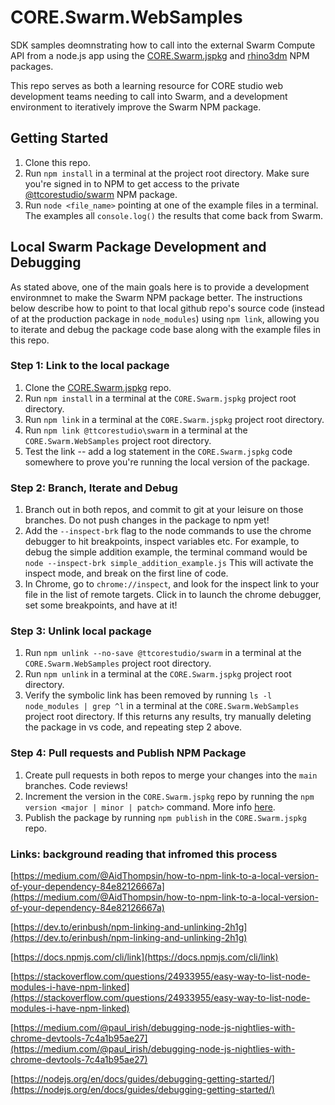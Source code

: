 # CORE.Swarm.WebSamples
SDK samples deomnstrating how to call into the external Swarm Compute API from a node.js app using the [CORE.Swarm.jspkg](https://github.com/tt-acm/CORE.Swarm.jspkg) and [rhino3dm](https://github.com/mcneel/rhino3dm) NPM packages.

This repo serves as both a learning resource for CORE studio web development teams needing to call into Swarm, and a development environment to iteratively improve the Swarm NPM package.

## Getting Started
1. Clone this repo.
2. Run `npm install` in a terminal at the project root directory.  Make sure you're signed in to NPM to get access to the private [@ttcorestudio/swarm](https://www.npmjs.com/package/@ttcorestudio/swarm) NPM package.
3. Run `node <file_name>` pointing at one of the example files in a terminal.  The examples all `console.log()` the results that come back from Swarm.


## Local Swarm Package Development and Debugging
As stated above, one of the main goals here is to provide a development environmnet to make the Swarm NPM package better.  The instructions below describe how to point to that local github repo's source code (instead of at the production package in `node_modules`) using `npm link`, allowing you to iterate and debug the package code base along with the example files in this repo.

### Step 1: Link to the local package
1. Clone the [CORE.Swarm.jspkg](https://github.com/tt-acm/CORE.Swarm.jspkg) repo.
2. Run `npm install` in a terminal at the `CORE.Swarm.jspkg` project root directory.
3. Run `npm link` in a terminal at the `CORE.Swarm.jspkg` project root directory.
4. Run `npm link @ttcorestudio\swarm` in a terminal at the `CORE.Swarm.WebSamples` project root directory.
5. Test the link -- add a log statement in the `CORE.Swarm.jspkg` code somewhere to prove you're running the local version of the package.

### Step 2: Branch, Iterate and Debug
1. Branch out in both repos, and commit to git at your leisure on those branches.  Do not push changes in the package to npm yet!
2. Add the `--inspect-brk` flag to the node commands to use the chrome debugger to hit breakpoints, inspect variables etc.  For example, to debug the simple addition example, the terminal command would be `node --inspect-brk simple_addition_example.js`  This will activate the inspect mode, and break on the first line of code.
3. In Chrome, go to `chrome://inspect`, and look for the inspect link to your file in the list of remote targets.  Click in to launch the chrome debugger, set some breakpoints, and have at it!

### Step 3: Unlink local package
1. Run `npm unlink --no-save @ttcorestudio/swarm` in a terminal at the `CORE.Swarm.WebSamples` project root directory.
2. Run `npm unlink` in a terminal at the `CORE.Swarm.jspkg` project root directory.
3. Verify the symbolic link has been removed by running `ls -l node_modules | grep ^l` in a terminal at the `CORE.Swarm.WebSamples` project root directory.  If this returns any results, try manually deleting the package in vs code, and repeating step 2 above.

### Step 4: Pull requests and Publish NPM Package
1. Create pull requests in both repos to merge your changes into the `main` branches.  Code reviews!
2. Increment the version in the `CORE.Swarm.jspkg` repo by running the `npm version <major | minor | patch>` command.  More info [here](https://docs.npmjs.com/cli/version).
3. Publish the package by running `npm publish` in the `CORE.Swarm.jspkg` repo.

### Links: background reading that infromed this process 
[https://medium.com/@AidThompsin/how-to-npm-link-to-a-local-version-of-your-dependency-84e82126667a](https://medium.com/@AidThompsin/how-to-npm-link-to-a-local-version-of-your-dependency-84e82126667a)

[https://dev.to/erinbush/npm-linking-and-unlinking-2h1g](https://dev.to/erinbush/npm-linking-and-unlinking-2h1g)

[https://docs.npmjs.com/cli/link](https://docs.npmjs.com/cli/link)

[https://stackoverflow.com/questions/24933955/easy-way-to-list-node-modules-i-have-npm-linked](https://stackoverflow.com/questions/24933955/easy-way-to-list-node-modules-i-have-npm-linked)

[https://medium.com/@paul_irish/debugging-node-js-nightlies-with-chrome-devtools-7c4a1b95ae27](https://medium.com/@paul_irish/debugging-node-js-nightlies-with-chrome-devtools-7c4a1b95ae27)

[https://nodejs.org/en/docs/guides/debugging-getting-started/](https://nodejs.org/en/docs/guides/debugging-getting-started/)
